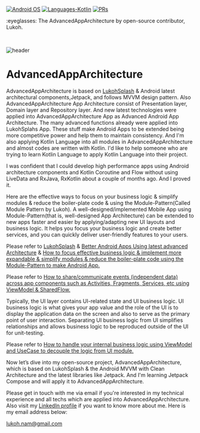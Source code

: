 <p align="left">
  <a href="#"><img alt="Android OS" src="https://img.shields.io/badge/OS-Android-3DDC84?style=flat-square&logo=android"></a>
  <a href="#"><img alt="Languages-Kotlin" src="https://flat.badgen.net/badge/Language/Kotlin?icon=https://raw.githubusercontent.com/binaryshrey/Awesome-Android-Open-Source-Projects/master/assets/Kotlin_Logo_icon_white.svg&color=f18e33"/></a>
  <a href="#"><img alt="PRs" src="https://img.shields.io/badge/PRs-Welcome-3DDC84?style=flat-square"></a>
</p>

<p align="left">
:eyeglasses: The  AdvancedAppArchitecture by open-source contributor, Lukoh.
</p><br>

![header](https://capsule-render.vercel.app/api?type=slice&color=gradient&text=%LukohSplash%20%20&height=200&fontSize=100)
# AdvancedAppArchitecture

 AdvancedAppArchitecture is based on [LukohSplash](https://github.com/Lukoh/LukohSplash) & Android latest architectural components,Jetpack, and follows MVVM design pattern. Also AdvancedAppArchitecture App Architecture consist of Presentation layer, Domain layer and Repository layer. And new latest technologies were applied into AdvancedAppArchitecture App as Advanced Android App Architecture. The many advanced functions already were applied into LukohSplahs App. These stuff make Android Apps to be extended being more competitive power and help them to maintain consistency. And I'm also applying Kotlin Language into all modules in AdvancedAppArchitecture and almost codes are written with Kotlin. I'd like to help someone who are trying to learn Kotlin Language to apply Kotlin Language into their project.

I was confident that I could develop high performance apps using Android architecture components and Kotlin Coroutine and Flow without using LiveData and RxJava, RxKotlin about a couple of months ago. And I proved it.

Here are the effective ways to focus on your business logic & simplify modules & reduce the boiler-plate code & using the Module-Pattern(Called Module Pattern by Lukoh). A well-designed/implemented Mobile App using Module-Pattern(that is, well-designed App Architecture) can be extended to new apps faster and easier by applying/adapting new UI layouts and business logic. It helps you focus your business logic and create better services, and you can quickly deliver user-friendly features to your users.

Please refer to [LukohSplash](https://github.com/Lukoh/LukohSplash) & [Better Android Apps Using latest advanced Architecture](https://medium.com/oheadline/better-android-apps-using-mvvm-with-clean-architecture-2cc49e68f41d) & [How to focus effective business logic & implement more expandable & simplify modules & reduce the boiler-plate code using the Module-Pattern to make Android App.](https://medium.com/@lukohnam/how-to-focus-effective-business-logic-implement-more-expandable-simplify-modules-reduce-the-81ae1af23e4e)

Please refer to [How to share/communicate events (independent data) across app components such as Activities, Fragments, Services, etc using ViewModel & SharedFlow.](https://medium.com/@lukohnam/how-to-share-communicate-events-independent-data-across-app-components-such-as-activities-353c96e32775)

Typically, the UI layer contains UI-related state and UI business logic. UI business logic is what gives your app value and the role of the UI is to display the application data on the screen and also to serve as the primary point of user interaction. Separating UI business logic from UI simplifies relationships and allows business logic to be reproduced outside of the UI for unit-testing.

Please refer to [How to handle your internal business logic using ViewModel and UseCase to decouple the logic from UI module.]([https://medium.com/@lukohnam/how-to-share-communicate-events-independent-data-across-app-components-such-as-activities-353c96e32775](https://medium.com/@lukohnam/how-to-handle-your-internal-business-logic-using-viewmodel-and-usecase-to-decouple-the-logic-from-f20ee9f7e4a5))

Now let’s dive into my open-source project, AdvancedAppArchitecture, which is based on LukohSplash & the Android MVVM with Clean Architecture and the latest libraries like Jetpack.
And I'm learning Jetpack Compose and will apply it to AdvancedAppArchitecture.

Please get in touch with me via email if you're interested in my technical experience and all techs which are applied into AdvancedAppArchitecture. Also visit my [LinkedIn profile](https://www.linkedin.com/in/lukoh-nam-68207941/?senderId=lukoh-nam-68207941) if you want to know more about me. Here is my email address below:

lukoh.nam@gmail.com
